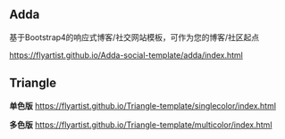 ## Adda
基于Bootstrap4的响应式博客/社交网站模板，可作为您的博客/社区起点

<https://flyartist.github.io/Adda-social-template/adda/index.html>

## Triangle


**单色版** <https://flyartist.github.io/Triangle-template/singlecolor/index.html>

**多色版** <https://flyartist.github.io/Triangle-template/multicolor/index.html>